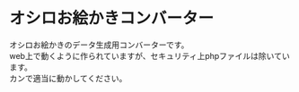 # オシロお絵かきコンバーター
オシロお絵かきのデータ生成用コンバーターです。  
web上で動くように作られていますが、セキュリティ上phpファイルは除いています。  
カンで適当に動かしてください。  
